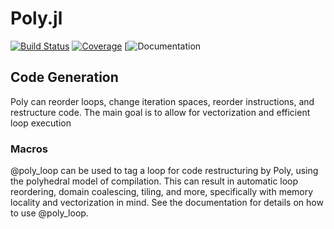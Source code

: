 # Poly.jl

[![Build Status](https://github.com/mjulian31/Poly.jl/workflows/CI/badge.svg)](https://github.com/mjulian31/Poly.jl/actions)
[![Coverage](https://codecov.io/gh/mjulian31/Poly.jl/branch/master/graph/badge.svg)](https://codecov.io/gh/mjulian31/Poly.jl)
[![Documentation](https://julia.mit.edu/Poly.jl/dev/)

## Code Generation
Poly can reorder loops, change iteration spaces, reorder instructions, and restructure code. The main goal is to allow for vectorization and efficient loop execution

### Macros
@poly_loop can be used to tag a loop for code restructuring by Poly, using the polyhedral model of compilation. This can result in automatic loop reordering, domain coalescing, tiling, and more, specifically with memory locality and vectorization in mind. See the documentation for details on how to use @poly_loop.
